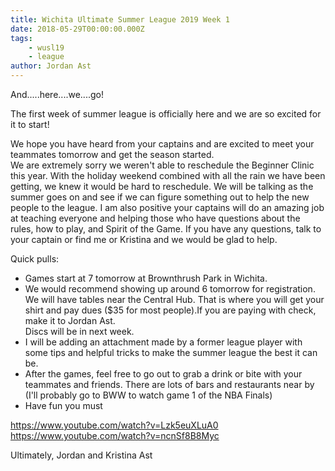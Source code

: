 ```yaml
---
title: Wichita Ultimate Summer League 2019 Week 1
date: 2018-05-29T00:00:00.000Z
tags:
    - wusl19
    - league
author: Jordan Ast
---
```

And.....here....we....go!

The first week of summer league is officially here and we are so excited for it to start!

We hope you have heard from your captains and are excited to meet your teammates tomorrow and get the season started.  
We are extremely sorry we weren't able to reschedule the Beginner Clinic this year.  With the holiday weekend combined with all the rain we have been getting, we knew it would be hard to reschedule.  We will be talking as the summer goes on and see if we can figure something out to help the new people to the league.  I am also positive your captains will do an amazing job at teaching everyone and helping those who have questions about the rules, how to play, and Spirit of the Game.
If you have any questions, talk to your captain or find me or Kristina and we would be glad to help.

Quick pulls:
- Games start at 7 tomorrow at Brownthrush Park in Wichita.
- We would recommend showing up around 6 tomorrow for registration.  We will have tables near the Central Hub.  That is where you will get your shirt and pay dues ($35 for most people).If you are paying with check, make it to Jordan Ast.  
Discs will be in next week.
- I will be adding an attachment made by a former league player with some tips and helpful tricks to make the summer league the best it can be.
- After the games, feel free to go out to grab a drink or bite with your teammates and friends.  There are lots of bars and restaurants near by (I'll probably go to BWW to watch game 1 of the NBA Finals) 
- Have fun you must


https://www.youtube.com/watch?v=Lzk5euXLuA0 
 https://www.youtube.com/watch?v=ncnSf8B8Myc

Ultimately,
Jordan and Kristina Ast
